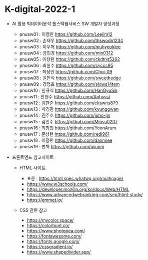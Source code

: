 # K-digital-2022-1
+ AI 활용 빅데이터분석 풀스택웹서비스 SW 개발자 양성과정
  + pnusw01 : 이영찬 https://github.com/Leejim12 
  + pnusw02 : 손재우 https://github.com/thswodn1234
  + pnusw03 : 이무혁 https://github.com/muhyeoklee
  + pnusw04 : 금민경 https://github.com/min0312
  + pnusw05 : 이창현 https://github.com/ckdtns5262
  + pnusw06 : 최한수 https://github.com/cyccc95
  + pnusw07 : 최정인 https://github.com/Choi-09
  + pnusw08 : 윤진식 https://github.com/sweethedge
  + pnusw09 : 강정효 https://github.com/slows14tem
  + pnusw10 : 한규식 https://github.com/HanGyuSik
  + pnusw11 : 안현수 https://github.com/Anhsss/
  + pnusw12 : 김찬준 https://github.com/ckswns879 
  * pnusw13 : 박경관 https://github.com/kyunggwan
  + pnusw14 : 진주호 https://github.com/juho-jin
  + pnusw15 : 김민수 https://github.com/Minsu0207
  + pnusw16 : 최창민 https://github.com/YoonArum
  + pnusw17 : 문상현 https://github.com/redi961
  + pnusw18 : 이정민 https://github.com/danmiee
  + pnusw19 : 변혁 https://github.com/uiiunm
 
 + 프론트엔드 참고사이트
    + HTML 사이트 
      + 표준 : https://html.spec.whatwg.org/multipage/
      + https://www.w3schools.com/
      + https://developer.mozilla.org/ko/docs/Web/HTML
      + https://www.advancedwebranking.com/seo/html-study/
      + https://emmet.io/

    + CSS 관련 참고
      + https://mycolor.space/
      + https://colorhunt.co/
      + https://www.photopea.com/
      + https://fontawesome.com/
      + https://fonts.google.com/
      + https://cssgradient.io/
      + https://www.shapedivider.app/
